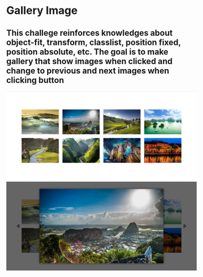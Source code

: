 <h1> Gallery Image </h1>
<h2>This challege reinforces knowledges about object-fit, transform, classlist, position fixed, position absolute, etc.
The goal is to make gallery that show images when clicked and change to previous and next images when clicking button</h2>
<img src="/4. Image Gallery/demo.png" width="1000px"  />
<img src="/4. Image Gallery/demo1.png" width="1000px"  />

